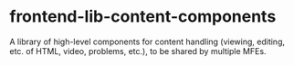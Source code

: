 # frontend-lib-content-components
A library of high-level components for content handling (viewing, editing, etc. of HTML, video, problems, etc.), to be shared by multiple MFEs.
